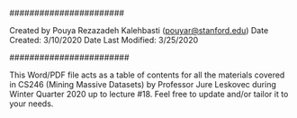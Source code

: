 #######################

Created by Pouya Rezazadeh Kalehbasti (pouyar@stanford.edu)
Date Created: 3/10/2020
Date Last Modified: 3/25/2020

########################

This Word/PDF file acts as a table of contents for all the materials covered in CS246 (Mining Massive Datasets)
by Professor Jure Leskovec during Winter Quarter 2020 up to lecture #18. Feel free to update and/or tailor it
to your needs.
